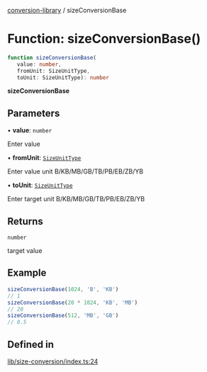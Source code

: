 [conversion-library](../globals.md) / sizeConversionBase

# Function: sizeConversionBase()

```ts
function sizeConversionBase(
   value: number, 
   fromUnit: SizeUnitType, 
   toUnit: SizeUnitType): number
```

**sizeConversionBase**

<Badge type="tip" text="version: v0.0.12+" />

## Parameters

• **value**: `number`

Enter value

• **fromUnit**: [`SizeUnitType`](../type-aliases/SizeUnitType.md)

Enter value unit B/KB/MB/GB/TB/PB/EB/ZB/YB

• **toUnit**: [`SizeUnitType`](../type-aliases/SizeUnitType.md)

Enter target unit B/KB/MB/GB/TB/PB/EB/ZB/YB

## Returns

`number`

target value

## Example

```ts
sizeConversionBase(1024, 'B', 'KB')
// 1
sizeConversionBase(20 * 1024, 'KB', 'MB')
// 20
sizeConversionBase(512, 'MB', 'GB')
// 0.5
```

## Defined in

[lib/size-conversion/index.ts:24](https://github.com/fxss5201/conversion-library/blob/main/lib/size-conversion/index.ts#L24)
